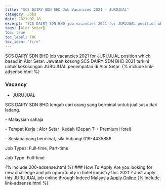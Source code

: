```yaml
---
title: "SCS DAIRY SDN BHD Job Vacancies 2021 - JURUJUAL" 
category: Jobs 
date: 2021-02-18 
excerpt: "SCS DAIRY SDN BHD job vacancies 2021 for JURUJUAL position which based in Alor Setar. Jawatan kosong SCS DAIRY SDN BHD 2021 terkini untuk kekosongan JURUJUAL penempatan di Alor Setar" 
tags: [Alor Setar] 
toc: true 
toc_label: TOC 
toc_icon: "fire" 
--- 
```


SCS DAIRY SDN BHD job vacancies 2021 for JURUJUAL position which based in Alor Setar. Jawatan kosong SCS DAIRY SDN BHD 2021 terkini untuk kekosongan JURUJUAL penempatan di Alor Setar. 
{% include link-adsense.html %} 
### Vacancy 
- JURUJUAL 
<div><p>SCS DAIRY SDN BHD tengah cari orang yang berminat untuk jual susu dari ladang.</p><p>- Malaysian sahaja</p><p>- Tempat Kerja : Alor Setar ,Kedah (Depan T + Premium Hotel)</p><p>- Sesiapa yang berminat, sila hubungi 019-4435888</p><p>Job Types: Full-time, Part-time</p><p>Job Type: Full-time</p></div> 
{% include 300-adsense.html %} 
### How To Apply 
Are you looking for new challenge and job opportunity in hotel industry this 2021 ?
Just apply this JURUJUAL job online through Indeed Malaysia 
<a href="https://malaysia.indeed.com/viewjob?jk=d1b0e4fc215b692e" class="btn btn--info" target="_blank" rel="nofollow noopenner">Apply Online</a> 
{% include link-adsense.html %} 